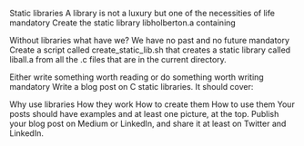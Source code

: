 Static libraries
A library is not a luxury but one of the necessities of life mandatory Create the static library libholberton.a containing

Without libraries what have we? We have no past and no future mandatory Create a script called create_static_lib.sh that creates a static library called liball.a from all the .c files that are in the current directory.

Either write something worth reading or do something worth writing mandatory Write a blog post on C static libraries. It should cover:

Why use libraries How they work How to create them How to use them Your posts should have examples and at least one picture, at the top. Publish your blog post on Medium or LinkedIn, and share it at least on Twitter and LinkedIn.
